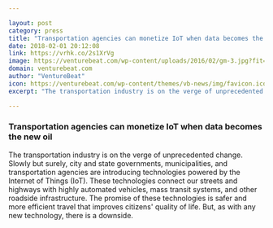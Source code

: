 ```yaml
---

layout: post
category: press
title: "Transportation agencies can monetize IoT when data becomes the new oil"
date: 2018-02-01 20:12:08
link: https://vrhk.co/2s1XrVg
image: https://venturebeat.com/wp-content/uploads/2016/02/gm-3.jpg?fit=780%2C519&strip=all
domain: venturebeat.com
author: "VentureBeat"
icon: https://venturebeat.com/wp-content/themes/vb-news/img/favicon.ico
excerpt: "The transportation industry is on the verge of unprecedented change. Slowly but surely, city and state governments, municipalities, and transportation agencies are introducing technologies powered by the Internet of Things (IoT). These technologies connect our streets and highways with highly automated vehicles, mass transit systems, and other roadside infrastructure. The promise of these technologies is safer and more efficient travel that improves citizens' quality of life. But, as with any new technology, there is a downside."

---
```


### Transportation agencies can monetize IoT when data becomes the new oil

The transportation industry is on the verge of unprecedented change. Slowly but surely, city and state governments, municipalities, and transportation agencies are introducing technologies powered by the Internet of Things (IoT). These technologies connect our streets and highways with highly automated vehicles, mass transit systems, and other roadside infrastructure. The promise of these technologies is safer and more efficient travel that improves citizens' quality of life. But, as with any new technology, there is a downside.